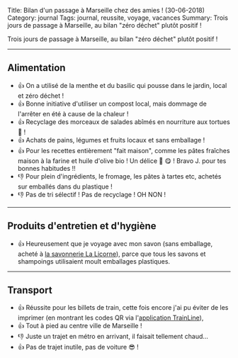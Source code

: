 Title: Bilan d'un passage à Marseille chez des amies ! (30-06-2018)
Category: journal
Tags: journal, reussite, voyage, vacances
Summary: Trois jours de passage à Marseille, au bilan "zéro déchet" plutôt positif !

Trois jours de passage à Marseille, au bilan "zéro déchet" plutôt positif !

---

## Alimentation

- :+1: On a utilisé de la menthe et du basilic qui pousse dans le jardin, local et zéro déchet !
- :+1: Bonne initiative d'utiliser un compost local, mais dommage de l'arrêter en été à cause de la chaleur !
- :+1: Recyclage des morceaux de salades abîmés en nourriture aux tortues :turtle: !
- :+1: Achats de pains, légumes et fruits locaux et sans emballage !
- :+1: Pour les recettes entièrement "fait maison", comme les pâtes fraîches maison à la farine et huile d'olive bio ! Un délice :spaghetti: :yum: ! Bravo J. pour tes bonnes habitudes !!
- :-1: Pour plein d'ingrédients, le fromage, les pâtes à tartes etc, achetés sur emballés dans du plastique !
- :-1: Pas de tri sélectif ! Pas de recyclage ! OH NON !

---

## Produits d'entretien et d'hygiène

- :+1: Heureusement que je voyage avec mon savon (sans emballage, acheté à [la savonnerie La Licorne](http://www.savon-de-marseille-licorne.com/)), parce que tous les savons et shampoings utilisaient moult emballages plastiques.

---

## Transport

- :+1: Réussite pour les billets de train, cette fois encore j'ai pu éviter de les imprimer (en montrant les codes QR via l'[application TrainLine](https://www.trainline.fr/)),
- :+1: Tout à pied au centre ville de Marseille !
- :-1: Juste un trajet en métro en arrivant, il faisait tellement chaud…
- :+1: Pas de trajet inutile, pas de voiture :sunglasses: !
